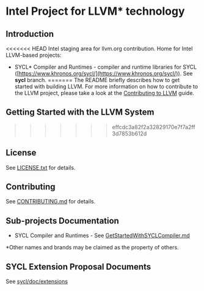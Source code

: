 # Intel Project for LLVM* technology

## Introduction

<<<<<<< HEAD
Intel staging area for llvm.org contribution.
Home for Intel LLVM-based projects:
 - SYCL* Compiler and Runtimes - compiler and runtime libraries for SYCL ([https://www.khronos.org/sycl/](https://www.khronos.org/sycl/)). See **sycl** branch.
=======
The README briefly describes how to get started with building LLVM.
For more information on how to contribute to the LLVM project, please
take a look at the
[Contributing to LLVM](https://llvm.org/docs/Contributing.html) guide.

## Getting Started with the LLVM System
>>>>>>> effcdc3a82f2a32829170e7f7a2ff3d7853b612d

## License
See [LICENSE.txt](sycl/LICENSE.TXT) for details.


## Contributing
See [CONTRIBUTING.md](CONTRIBUTING.md) for details.

## Sub-projects Documentation
 - SYCL Compiler and Runtimes - See [GetStartedWithSYCLCompiler.md](sycl/doc/GetStartedWithSYCLCompiler.md)

*Other names and brands may be claimed as the property of others.

## SYCL Extension Proposal Documents

See [sycl/doc/extensions](sycl/doc/extensions)
